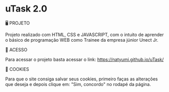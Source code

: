 # uTask 2.0

🖥️ PROJETO

Projeto realizado com HTML, CSS e JAVASCRIPT, com o intuito de aprender o básico de programação WEB como Trainee da empresa júnior Unect Jr. 

🚀 ACESSO

Para acessar o projeto basta acessar o link: https://natyumi.github.io/uTask/

🍪 COOKIES 

Para que o site consiga salvar seus cookies, primeiro faças as alterações que deseja e depois clique em: "Sim, concordo" no rodapé da página. 
